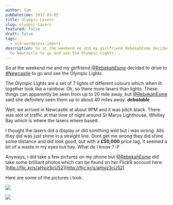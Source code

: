 ```yaml
---
author: Sam
pubDatetime: 2012-03-05
title: Olympic Lasers
slug: olympic-lasers
featured: false
draft: false
tags:
  - old-wordpress-import
description: So at the weekend me and my girlfriend RebekahEsme decided to drive
  to Newcastle to go and see the Olympic Lights...
---
```

So at the weekend me and my girlfriend [@RebekahEsme](http://rebekahesme.com) decided to drive to [#Newcastle](https://twitter.com/#!/search/%23Newcastle) to go and see the Olympic Lights.

The Olympic Lights are a set of 7 lights of different colours which when lit together look like a rainbow. Ok, so there more lasers than lights. These things can apparently be seen from up to 20 mile away, but [@RebekahEsme](http://rebekahesme.com) said she definitely seen them up to about 40 miles away. **_debatable_**

Well, we arrived in Newcastle at about 9PM and it was pitch black. There was alot of traffic at that time of night around St Marys Lighthouse, Whitley Bay which is where the lasers where based.

I thought the lasers did a display or did somthing wild but i was wrong. Alls they did was just shine in a straight line. Dont get me wrong they did shine some distance and did look good, but with a **£50,000** price tag, it seemed a bit of a waste in my eyes but hey. What do i know ? :P

Anyways, i did take a few pictures on my phone but [@RebekahEsme](http://rebekahesme.com) did take some brilliant photos which can be found on her FlickR account here: [http://flic.kr/s/aHsjz3cU52](http://flic.kr/s/aHsjz3cU52)

Here are some of the pictures i took.

![](/assets/2012/2012-02-02-into-the-distance_6955329425_l.jpg)

![](/assets/2012/2012-02-02-whitley-bay_6955328733_l.jpg)